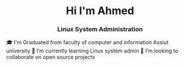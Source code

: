  <h1 align="center">Hi I'm Ahmed</h1>
<h3 align="center">Linux System Administration</h3>

🎓 I'm Graduated from faculty of computer and information Assiut university
🌱 I’m currently learning Linux system admin
👯 I’m looking to collaborate on open source projects
<!--
**ahmedtmam/ahmedtmam** is a ✨ _special_ ✨ repository because its `README.md` (this file) appears on your GitHub profile.

Here are some ideas to get you started:

- 🔭 I’m currently working on ...
- 🤔 I’m looking for help with ...
- 💬 Ask me about ...
- 📫 How to reach me: ...
- 😄 Pronouns: ...
- ⚡ Fun fact: ...
-->




